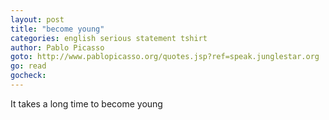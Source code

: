 ```yaml
---
layout: post
title: "become young"
categories: english serious statement tshirt
author: Pablo Picasso
goto: http://www.pablopicasso.org/quotes.jsp?ref=speak.junglestar.org
go: read
gocheck:
---
```

It takes a long time to become young
